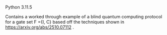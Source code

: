Python 3.11.5

Contains a worked through example of a blind quantum computing protocol for a gate set F ={I, C} based off the techniques shown in https://arxiv.org/abs/2510.07112 .
